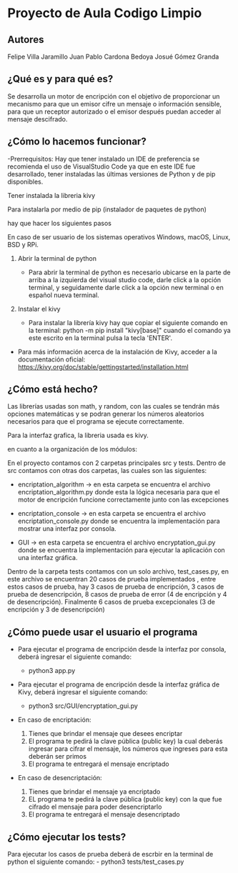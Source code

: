 # Proyecto de Aula Codigo Limpio

## Autores

Felipe Villa Jaramillo
Juan Pablo Cardona Bedoya
Josué Gómez Granda

## ¿Qué es y para qué es?

Se desarrolla un motor de encripción con el objetivo de proporcionar un mecanismo para que un emisor cifre un mensaje o información
sensible, para que un receptor autorizado o el emisor después puedan acceder al mensaje descifrado.

## ¿Cómo lo hacemos funcionar?

-Prerrequisitos: Hay que tener instalado un IDE de preferencia se recomienda el uso de VisualStudio Code ya que en este IDE fue desarrollado, tener instaladas las últimas versiones de Python y de pip disponibles.

Tener instalada la libreria kivy

Para instalarla por medio de pip (instalador de paquetes de python)

hay que hacer los siguientes pasos

En caso de ser usuario de los sistemas operativos Windows, macOS, Linux, BSD y RPi.

1. Abrir la terminal de python
	- Para abrir la terminal de python es necesario ubicarse en la parte de arriba a la izquierda del visual studio code, darle click a la
	opción terminal, y seguidamente darle click a la opción new terminal o en español nueva terminal.

2. Instalar el kivy
	- Para instalar la librería kivy hay que copiar el siguiente comando en la terminal:
	python -m pip install "kivy[base]"
	cuando el comando ya este escrito en la terminal pulsa la tecla 'ENTER'.

- Para más información acerca de la instalación de Kivy, acceder a la documentación oficial: https://kivy.org/doc/stable/gettingstarted/installation.html


## ¿Cómo está hecho?

Las librerías usadas son math, y random, con las cuales se tendrán más opciones matemáticas y se podran generar los números aleatorios
necesarios para que el programa se ejecute correctamente.

Para la interfaz grafica, la libreria usada es kivy.

en cuanto a la organización de los módulos:

En el proyecto contamos con 2 carpetas principales src y tests.
Dentro de src contamos con otras dos carpetas, las cuales son las siguientes:

- encriptation_algorithm -> en esta carpeta se encuentra el archivo encriptation_algorithm.py donde esta la lógica necesaria para que el motor de encripción funcione correctamente junto con las excepciones

- encriptation_console -> en esta carpeta se encuentra el archivo encriptation_console.py donde se encuentra la implementación
para mostrar una interfaz por consola.

- GUI -> en esta carpeta se encuentra el archivo encryptation_gui.py donde se encuentra la implementación para ejecutar la aplicación con una interfaz gráfica.

Dentro de la carpeta tests contamos con un solo archivo, test_cases.py, en este archivo se encuentran 20 casos de prueba implementados , entre estos casos de prueba, hay 3 casos de prueba de encripción, 3 casos de prueba de desencripción, 8 casos de prueba de error (4 de encripción y 4 de desencripción). Finalmente 6 casos de prueba excepcionales (3 de encripción y 3 de desencripción)



## ¿Cómo puede usar el usuario el programa


- Para ejecutar el programa de encripción desde la interfaz por consola, deberá ingresar el siguiente comando:
	- python3 app.py

- Para ejecutar el programa de encripción desde la interfaz gráfica de Kivy, deberá ingresar el siguiente comando:
	- python3 src/GUI/encryptation_gui.py

- En caso de encriptación: 
	1. Tienes que brindar el mensaje que desees encriptar
	2. El programa te pedirá la clave pública (public key) la cual deberás ingresar para cifrar el mensaje, los números que ingreses para esta deberán ser primos
	3. El programa te entregará el mensaje encriptado 

- En caso de desencriptación:
	1. Tienes que brindar el mensaje ya encriptado
	2. EL programa te pedirá la clave pública (public key) con la que fue cifrado el mensaje para poder desencriptarlo
	3. El programa te entregará el mensaje desencriptado


## ¿Cómo ejecutar los tests?

Para ejecutar los casos de prueba deberá de escrbir en la terminal de python el siguiente comando:
	- python3 tests/test_cases.py



